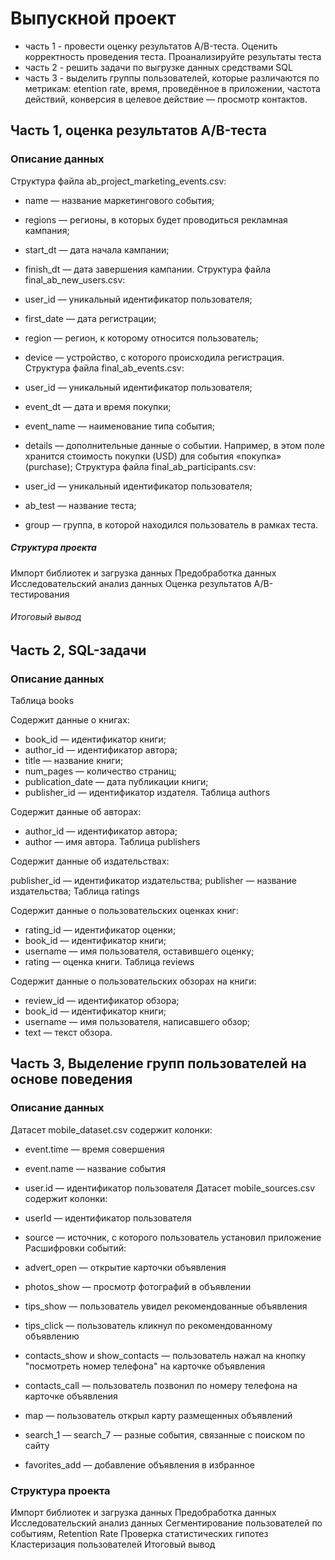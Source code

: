 # Выпускной проект
- часть 1 - провести оценку результатов A/B-теста. Оценить корректность проведения теста. Проанализируйте результаты теста
- часть 2 - решить задачи по выгрузке данных средствами SQL
- часть 3 - выделить группы пользователей, которые различаются по метрикам: etention rate, время, проведённое в приложении, частота действий, конверсия в целевое действие — просмотр контактов.
## Часть 1, оценка результатов A/B-теста
### Описание данных
Структура файла ab_project_marketing_events.csv:

- name — название маркетингового события;
- regions — регионы, в которых будет проводиться рекламная кампания;
- start_dt — дата начала кампании;
- finish_dt — дата завершения кампании.
Структура файла final_ab_new_users.csv:

- user_id — уникальный идентификатор пользователя;
- first_date — дата регистрации;
- region — регион, к которому относится пользователь;
- device — устройство, с которого происходила регистрация.
Структура файла final_ab_events.csv:

- user_id — уникальный идентификатор пользователя;
- event_dt — дата и время покупки;
- event_name — наименование типа события;
- details — дополнительные данные о событии. Например, в этом поле хранится стоимость покупки (USD) для события «покупка» (purchase);
Структура файла final_ab_participants.csv:

- user_id — уникальный идентификатор пользователя;
- ab_test — название теста;
- group — группа, в которой находился пользователь в рамках теста.
##### Структура проекта
Импорт библиотек и загрузка данных
Предобработка данных
Исследовательский анализ данных
Оценка результатов А/В-тестирования
###### Итоговый вывод

## Часть 2, SQL-задачи
### Описание данных
Таблица books

Содержит данные о книгах:

- book_id — идентификатор книги;
- author_id — идентификатор автора;
- title — название книги;
- num_pages — количество страниц;
- publication_date — дата публикации книги;
- publisher_id — идентификатор издателя.
Таблица authors

Содержит данные об авторах:

- author_id — идентификатор автора;
- author — имя автора.
Таблица publishers

Содержит данные об издательствах:

publisher_id — идентификатор издательства;
publisher — название издательства;
Таблица ratings

Содержит данные о пользовательских оценках книг:

- rating_id — идентификатор оценки;
- book_id — идентификатор книги;
- username — имя пользователя, оставившего оценку;
- rating — оценка книги.
Таблица reviews

Содержит данные о пользовательских обзорах на книги:

- review_id — идентификатор обзора;
- book_id — идентификатор книги;
- username — имя пользователя, написавшего обзор;
- text — текст обзора.
## Часть 3, Выделение групп пользователей на основе поведения
### Описание данных
Датасет mobile_dataset.csv содержит колонки:

- event.time — время совершения
- event.name — название события
- user.id — идентификатор пользователя
Датасет mobile_sources.csv содержит колонки:

- userId — идентификатор пользователя
- source — источник, с которого пользователь установил приложение
Расшифровки событий:

- advert_open — открытие карточки объявления
- photos_show — просмотр фотографий в объявлении
- tips_show — пользователь увидел рекомендованные объявления
- tips_click — пользователь кликнул по рекомендованному объявлению
- contacts_show и show_contacts — пользователь нажал на кнопку "посмотреть номер телефона" на карточке объявления
- contacts_call — пользователь позвонил по номеру телефона на карточке объявления
- map — пользователь открыл карту размещенных объявлений
- search_1 — search_7 — разные события, связанные с поиском по сайту
- favorites_add — добавление объявления в избранное
### Структура проекта
Импорт библиотек и загрузка данных
Предобработка данных
Исследовательский анализ данных
Сегментирование пользователей по событиям, Retention Rate
Проверка статистических гипотез
Кластеризация пользователей
Итоговый вывод
